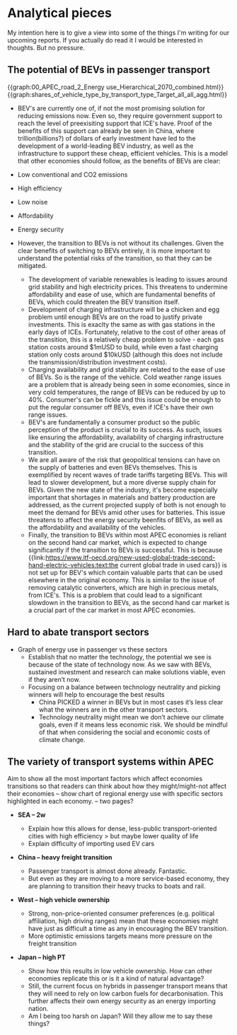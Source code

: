 # Analytical pieces

My intention here is to give a view into some of the things I'm writing for our upcoming reports. If you actually do read it I would be interested in thoughts. But no pressure.

## The potential of BEVs in passenger transport

{{graph:00_APEC_road_2_Energy use_Hierarchical_2070_combined.html}}
{{graph:shares_of_vehicle_type_by_transport_type_Target_all_all_agg.html}}

  - BEV's are currently one of, if not the most promising solution for reducing emissions now. Even so, they require government support to reach the level of preexisiting support that ICE's have. Proof of the benefits of this support can already be seen in China, where trillion(billions?) of dollars of early investment have led to the development of a world-leading BEV industry, as well as the infrastructure to support these cheap, efficient vehicles. This is a model that other economies should follow, as the benefits of BEVs are clear:

  - Low conventional and CO2 emissions
  - High efficiency
  - Low noise
  - Affordability 
  - Energy security

  - However, the transition to BEVs is not without its challenges. Given the clear benefits of switching to BEVs entirely, it is more important to understand the potential risks of the transition, so that they can be mitigated. 
    
    - The development of variable renewables is leading to issues around grid stability and high electricity prices. This threatens to undermine affordability and ease of use, which are fundamental benefits of BEVs, which could threaten the BEV transition itself.
    - Development of charging infrastructure will be a chicken and egg problem until enough BEVs are on the road to justify private investments. This is exaclty the same as with gas stations in the early days of ICEs. Fortunately, relative to the cost of other areas of the transition, this is a relatively cheap problem to solve - each gas station costs around $1mUSD to build, while even a fast charging station only costs around $10kUSD (although this does not include the transmission/distribution investment costs).
    - Charging availability and grid stability are related to the ease of use of BEVs. So is the range of the vehicle. Cold weather range issues are a problem that is already being seen in some economies, since in very cold temperatures, the range of BEVs can be reduced by up to 40%. Consumer's can be fickle and this issue could be enough to put the regular consumer off BEVs, even if ICE's have their own range issues.
    - BEV's are fundamentally a consumer product so the public perception of the product is crucial to its success. As such, issues like ensuring the affordability, availability of charging infrastructure and the stability of the grid are crucial to the success of this transition.
    - We are all aware of the risk that geopolitical tensions can have on the supply of batteries and even BEVs themselves. This is exemplified by recent waves of trade tariffs targeting BEVs. This will lead to slower development, but a more diverse supply chain for BEVs. Given the new state of the industry, it's become especially important that shortages in materials and battery production are addressed, as the current projected supply of both is not enough to meet the demand for BEVs amid other uses for batteries. This issue threatens to affect the energy security beenfits of BEVs, as well as the affordability and availability of the vehicles.
    - Finally, the transition to BEVs within most APEC economies is reliant on the second hand car market, which is expected to change significantly if the transition to BEVs is successful. This is because {{link:https://www.itf-oecd.org/new-used-global-trade-second-hand-electric-vehicles:text:the current global trade in used cars}} is not set up for BEV's which contain valuable parts that can be used elsewhere in the original economy. This is similar to the issue of removing catalytic converters, which are high in precious metals, from ICE's. This is a problem that could lead to a significant slowdown in the transition to BEVs, as the second hand car market is a crucial part of the car market in most APEC economies.

## Hard to abate transport sectors

- Graph of energy use in passenger vs these sectors
  - Establish that no matter the technology, the potential we see is because of the state of technology now. As we saw with BEVs, sustained investment and research can make solutions viable, even if they aren’t now.
  - Focusing on a balance between technology neutrality and picking winners will help to encourage the best results
    - China PICKED a winner in BEVs but in most cases it’s less clear what the winners are in the other transport sectors.
    - Technology neutrality might mean we don’t achieve our climate goals, even if it means less economic risk. We should be mindful of that when considering the social and economic costs of climate change.

## The variety of transport systems within APEC

Aim to show all the most important factors which affect economies transitions so that readers can think about how they might/might-not affect their economies – show chart of regional energy use with specific sectors highlighted in each economy. – two pages?

- **SEA – 2w**
  - Explain how this allows for dense, less-public transport-oriented cities with high efficiency > but maybe lower quality of life
  - Explain difficulty of importing used EV cars

- **China – heavy freight transition**
  - Passenger transport is almost done already. Fantastic.
  - But even as they are moving to a more service-based economy, they are planning to transition their heavy trucks to boats and rail.

- **West – high vehicle ownership**
  - Strong, non-price-oriented consumer preferences (e.g. political affiliation, high driving ranges) mean that these economies might have just as difficult a time as any in encouraging the BEV transition.
  - More optimistic emissions targets means more pressure on the freight transition

- **Japan – high PT**
  - Show how this results in low vehicle ownership. How can other economies replicate this or is it a kind of natural advantage?
  - Still, the current focus on hybrids in passenger transport means that they will need to rely on low carbon fuels for decarbonisation. This further affects their own energy security as an energy importing nation.
  - Am I being too harsh on Japan? Will they allow me to say these things?

